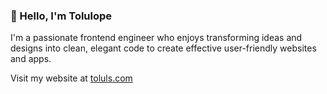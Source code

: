 ###  👋 Hello, I'm Tolulope

I'm a passionate frontend engineer who enjoys transforming ideas and designs into clean, elegant code to create effective user-friendly websites and apps.

Visit my website at [toluls.com](https://toluls.com)

